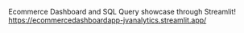 Ecommerce Dashboard and SQL Query showcase through Streamlit!
https://ecommercedashboardapp-jvanalytics.streamlit.app/
